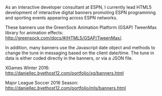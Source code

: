 As an interactive developer consultant at ESPN, I currently lead HTML5 development of interactive digital banners
promoting ESPN programming and sporting events appearing across ESPN networks.

These banners use the GreenSock Animation Platform (GSAP) TweenMax library for animation 
effects: http://greensock.com/docs/#/HTML5/GSAP/TweenMax/.

In addition, many banners use the Javascript date object and methods to change the tune in messaging based on the client date/time. The tune in data is either coded directly in the banners, or via a JSON file.

XGames Winter 2016: http://daniellec.byethost12.com/portfolio/xg/banners.html

Major League Soccer 2016 Season: http://daniellec.byethost12.com/portfolio/mls/banners.html


